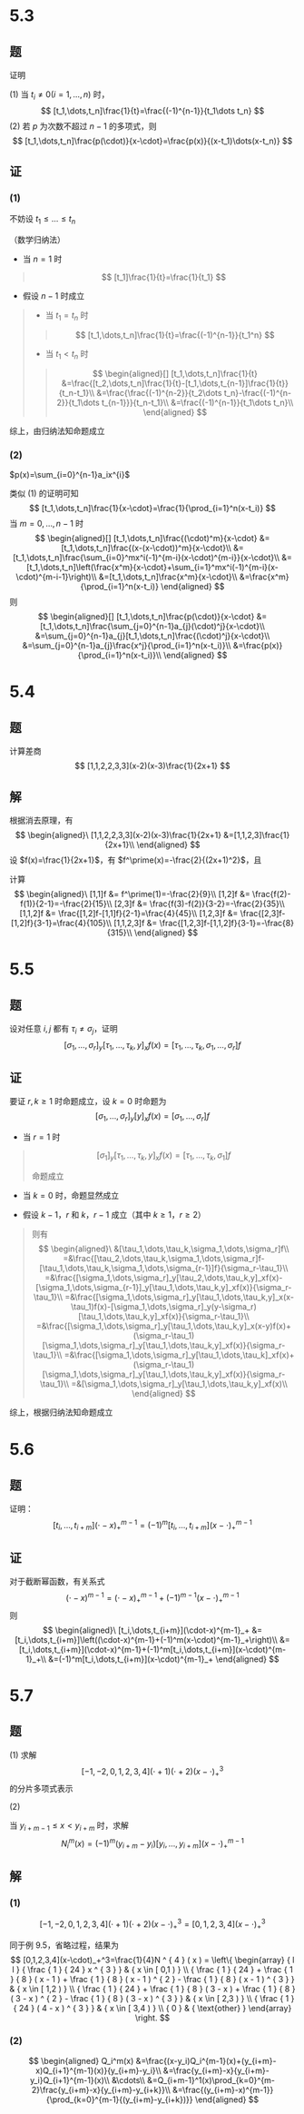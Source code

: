 # 5.3

## 题

证明

(1) 当 $t_i\neq 0(i=1,\dots,n)$ 时，
$$
[t_1,\dots,t_n]\frac{1}{t}=\frac{(-1)^{n-1}}{t_1\dots t_n}
$$
(2) 若 $p$ 为次数不超过 $n-1$ 的多项式，则
$$
[t_1,\dots,t_n]\frac{p(\cdot)}{x-\cdot}=\frac{p(x)}{(x-t_1)\dots(x-t_n)}
$$

## 证

### (1)

不妨设 $t_1\le \dots \le t_n$ 

（数学归纳法）

- 当 $n=1$ 时

> $$
> [t_1]\frac{1}{t}=\frac{1}{t_1}
> $$

- 假设 $n-1$ 时成立

> - 当 $t_1=t_n$ 时
>
> > $$
> > [t_1,\dots,t_n]\frac{1}{t}=\frac{(-1)^{n-1}}{t_1^n}
> > $$
>
> - 当 $t_1<t_n$ 时
>
> > $$
> > \begin{aligned}[]
> > [t_1,\dots,t_n]\frac{1}{t}
> > &=\frac{[t_2,\dots,t_n]\frac{1}{t}-[t_1,\dots,t_{n-1}]\frac{1}{t}}{t_n-t_1}\\
> > &=\frac{\frac{(-1)^{n-2}}{t_2\dots t_n}-\frac{(-1)^{n-2}}{t_1\dots t_{n-1}}}{t_n-t_1}\\
> > &=\frac{(-1)^{n-1}}{t_1\dots t_n}\\
> > \end{aligned}
> > $$

综上，由归纳法知命题成立

### (2)

$p(x)=\sum_{i=0}^{n-1}a_ix^{i}$ 

类似 (1) 的证明可知
$$
[t_1,\dots,t_n]\frac{1}{x-\cdot}=\frac{1}{\prod_{i=1}^n(x-t_i)}
$$
当 $m=0,\dots,n-1$ 时
$$
\begin{aligned}[]
[t_1,\dots,t_n]\frac{(\cdot)^m}{x-\cdot}
&=[t_1,\dots,t_n]\frac{(x-(x-\cdot))^m}{x-\cdot}\\
&=[t_1,\dots,t_n]\frac{\sum_{i=0}^mx^i(-1)^{m-i}(x-\cdot)^{m-i}}{x-\cdot}\\
&=[t_1,\dots,t_n]\left(\frac{x^m}{x-\cdot}+\sum_{i=1}^mx^i(-1)^{m-i}(x-\cdot)^{m-i-1}\right)\\
&=[t_1,\dots,t_n]\frac{x^m}{x-\cdot}\\
&=\frac{x^m}{\prod_{i=1}^n(x-t_i)}
\end{aligned}
$$
则
$$
\begin{aligned}[]
[t_1,\dots,t_n]\frac{p(\cdot)}{x-\cdot}
&=[t_1,\dots,t_n]\frac{\sum_{j=0}^{n-1}a_{j}(\cdot)^j}{x-\cdot}\\
&=\sum_{j=0}^{n-1}a_{j}[t_1,\dots,t_n]\frac{(\cdot)^j}{x-\cdot}\\
&=\sum_{j=0}^{n-1}a_{j}\frac{x^j}{\prod_{i=1}^n(x-t_i)}\\
&=\frac{p(x)}{\prod_{i=1}^n(x-t_i)}\\
\end{aligned}
$$

# 5.4

## 题

计算差商
$$
[1,1,2,2,3,3](x-2)(x-3)\frac{1}{2x+1}
$$

## 解

根据消去原理，有
$$
\begin{aligned}\ 
[1,1,2,2,3,3](x-2)(x-3)\frac{1}{2x+1}
&=[1,1,2,3]\frac{1}{2x+1}\\
\end{aligned}
$$
设 $f(x)=\frac{1}{2x+1}$，有 $f^\prime(x)=-\frac{2}{(2x+1)^2}$，且

计算
$$
\begin{aligned}\ 
[1,1]f &= f^\prime(1)=-\frac{2}{9}\\ 
[1,2]f &= \frac{f(2)-f(1)}{2-1}=-\frac{2}{15}\\ 
[2,3]f &= \frac{f(3)-f(2)}{3-2}=-\frac{2}{35}\\ 
[1,1,2]f &= \frac{[1,2]f-[1,1]f}{2-1}=\frac{4}{45}\\ 
[1,2,3]f &= \frac{[2,3]f-[1,2]f}{3-1}=\frac{4}{105}\\ 
[1,1,2,3]f &= \frac{[1,2,3]f-[1,1,2]f}{3-1}=-\frac{8}{315}\\
\end{aligned}
$$

# 5.5

## 题

设对任意 $i,j$ 都有 $\tau_i\neq \sigma_j$，证明
$$
[\sigma_1,\dots,\sigma_r]_y[\tau_1,\dots,\tau_k,y]_xf(x)=[\tau_1,\dots,\tau_k,\sigma_1,\dots,\sigma_r]f
$$

## 证

要证 $r,k\ge 1$ 时命题成立，设 $k=0$ 时命题为
$$
[\sigma_1,\dots,\sigma_r]_y[y]_xf(x)=[\sigma_1,\dots,\sigma_r]f
$$

- 当 $r = 1$ 时

> $$
> [\sigma_1]_y[\tau_1,\dots,\tau_k,y]_xf(x)=[\tau_1,\dots,\tau_k,\sigma_1]f
> $$
>
> 命题成立

- 当 $k=0$ 时，命题显然成立

- 假设 $k-1$，$r$ 和 $k$，$r-1$ 成立（其中 $k\ge 1$，$r\ge 2$）

> 则有
> $$
> \begin{aligned}\ 
> &[\tau_1,\dots,\tau_k,\sigma_1,\dots,\sigma_r]f\\
> =&\frac{[\tau_2,\dots,\tau_k,\sigma_1,\dots,\sigma_r]f-[\tau_1,\dots,\tau_k,\sigma_1,\dots,\sigma_{r-1}]f}{\sigma_r-\tau_1}\\
> =&\frac{[\sigma_1,\dots,\sigma_r]_y[\tau_2,\dots,\tau_k,y]_xf(x)-[\sigma_1,\dots,\sigma_{r-1}]_y[\tau_1,\dots,\tau_k,y]_xf(x)}{\sigma_r-\tau_1}\\
> =&\frac{[\sigma_1,\dots,\sigma_r]_y[\tau_1,\dots,\tau_k,y]_x(x-\tau_1)f(x)-[\sigma_1,\dots,\sigma_r]_y(y-\sigma_r)[\tau_1,\dots,\tau_k,y]_xf(x)}{\sigma_r-\tau_1}\\
> =&\frac{[\sigma_1,\dots,\sigma_r]_y[\tau_1,\dots,\tau_k,y]_x(x-y)f(x)+(\sigma_r-\tau_1)[\sigma_1,\dots,\sigma_r]_y[\tau_1,\dots,\tau_k,y]_xf(x)}{\sigma_r-\tau_1}\\
> =&\frac{[\sigma_1,\dots,\sigma_r]_y[\tau_1,\dots,\tau_k]_xf(x)+(\sigma_r-\tau_1)[\sigma_1,\dots,\sigma_r]_y[\tau_1,\dots,\tau_k,y]_xf(x)}{\sigma_r-\tau_1}\\
> =&[\sigma_1,\dots,\sigma_r]_y[\tau_1,\dots,\tau_k,y]_xf(x)\\
> \end{aligned}
> $$

综上，根据归纳法知命题成立

# 5.6

## 题

证明：
$$
[t_i,\dots,t_{i+m}](\cdot-x)^{m-1}_+=(-1)^m[t_i,\dots,t_{i+m}](x-\cdot)^{m-1}_+
$$

## 证

对于截断幂函数，有关系式
$$
(\cdot-x)^{m-1}=(\cdot-x)^{m-1}_+ + (-1)^{m-1}(x-\cdot)^{m-1}_+
$$
则
$$
\begin{aligned}\ 
[t_i,\dots,t_{i+m}](\cdot-x)^{m-1}_+
&=[t_i,\dots,t_{i+m}]\left((\cdot-x)^{m-1}+(-1)^m(x-\cdot)^{m-1}_+\right)\\
&=[t_i,\dots,t_{i+m}](\cdot-x)^{m-1}+(-1)^m[t_i,\dots,t_{i+m}](x-\cdot)^{m-1}_+\\
&=(-1)^m[t_i,\dots,t_{i+m}](x-\cdot)^{m-1}_+
\end{aligned}
$$

# 5.7

## 题

(1) 求解
$$
[-1,-2,0,1,2,3,4](\cdot+1)(\cdot+2)(x-\cdot)^3_+
$$
的分片多项式表示

(2)

当 $y_{i+m-1}\le x< y_{i+m}$ 时，求解
$$
N_i^m(x)=(-1)^m(y_{i+m}-y_i)[y_i,\dots,y_{i+m}](x-\cdot)^{m-1}_+
$$

## 解

### (1)

$$
[-1,-2,0,1,2,3,4](\cdot+1)(\cdot+2)(x-\cdot)^3_+=[0,1,2,3,4](x-\cdot)_+^3
$$

同于例 9.5，省略过程，结果为
$$
[0,1,2,3,4](x-\cdot)_+^3=\frac{1}{4}N ^ { 4 } ( x ) = \left\{ \begin{array} { l l } { \frac { 1 } { 24 } x ^ { 3 } } & { x \in [ 0,1 ) } \\ { \frac { 1 } { 24 } + \frac { 1 } { 8 } ( x - 1 ) + \frac { 1 } { 8 } ( x - 1 ) ^ { 2 } - \frac { 1 } { 8 } ( x - 1 ) ^ { 3 } } & { x \in [ 1,2 ) } \\ { \frac { 1 } { 24 } + \frac { 1 } { 8 } ( 3 - x ) + \frac { 1 } { 8 } ( 3 - x ) ^ { 2 } - \frac { 1 } { 8 } ( 3 - x ) ^ { 3 } } & { x \in [ 2,3 ) } \\ { \frac { 1 } { 24 } ( 4 - x ) ^ { 3 } } & { x \in [ 3,4 ) } \\ { 0 } & { \text{other} } \end{array} \right.
$$

### (2)

$$
\begin{aligned}
Q_i^m(x)
&=\frac{(x-y_i)Q_i^{m-1}(x)+(y_{i+m}-x)Q_{i+1}^{m-1}(x)}{y_{i+m}-y_i}\\
&=\frac{y_{i+m}-x}{y_{i+m}-y_i}Q_{i+1}^{m-1}(x)\\
&\cdots\\
&=Q_{i+m-1}^1(x)\prod_{k=0}^{m-2}\frac{y_{i+m}-x}{y_{i+m}-y_{i+k}}\\
&=\frac{(y_{i+m}-x)^{m-1}}{\prod_{k=0}^{m-1}{(y_{i+m}-y_{i+k})}}
\end{aligned}
$$

